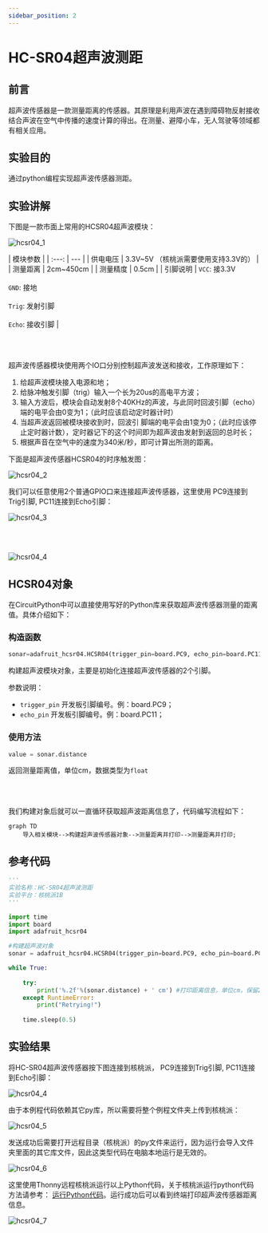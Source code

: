 ```yaml
---
sidebar_position: 2
---
```


# HC-SR04超声波测距

## 前言
超声波传感器是一款测量距离的传感器。其原理是利用声波在遇到障碍物反射接收结合声波在空气中传播的速度计算的得出。在测量、避障小车，无人驾驶等领域都有相关应用。

## 实验目的
通过python编程实现超声波传感器测距。

## 实验讲解

下图是一款市面上常用的HCSR04超声波模块：

![hcsr04_1](./img/hcsr04/hcsr04_1.png) 

|  模块参数 |
|  :---:  | ---  |
| 供电电压  | 3.3V~5V （核桃派需要使用支持3.3V的） |
| 测量距离  | 2cm~450cm |
| 测量精度  | 0.5cm | 
| 引脚说明  | `VCC`: 接3.3V <br></br> `GND`: 接地 <br></br>  `Trig`: 发射引脚  <br></br> `Echo`: 接收引脚 |

<br></br>

超声波传感器模块使用两个IO口分别控制超声波发送和接收，工作原理如下：

1. 给超声波模块接入电源和地；
2. 给脉冲触发引脚（trig）输入一个长为20us的高电平方波；
3. 输入方波后，模块会自动发射8个40KHz的声波，与此同时回波引脚（echo）端的电平会由0变为1；（此时应该启动定时器计时）
4. 当超声波返回被模块接收到时，回波引 脚端的电平会由1变为0；（此时应该停止定时器计数），定时器记下的这个时间即为超声波由发射到返回的总时长；
5. 根据声音在空气中的速度为340米/秒，即可计算出所测的距离。

下面是超声波传感器HCSR04的时序触发图：

![hcsr04_2](./img/hcsr04/hcsr04_2.png) 

我们可以任意使用2个普通GPIO口来连接超声波传感器，这里使用 PC9连接到Trig引脚, PC11连接到Echo引脚：

![hcsr04_3](./img/hcsr04/hcsr04_3.png) 

<br></br>

![hcsr04_4](./img/hcsr04/hcsr04_4.png) 

## HCSR04对象

在CircuitPython中可以直接使用写好的Python库来获取超声波传感器测量的距离值。具体介绍如下：

### 构造函数
```python
sonar=adafruit_hcsr04.HCSR04(trigger_pin=board.PC9, echo_pin=board.PC11)
```
构建超声波模块对象，主要是初始化连接超声波传感器的2个引脚。

参数说明：
- `trigger_pin` 开发板引脚编号。例：board.PC9；
- `echo_pin` 开发板引脚编号。例：board.PC11；

### 使用方法
```python
value = sonar.distance
```
返回测量距离值，单位cm，数据类型为`float`

<br></br>

我们构建对象后就可以一直循环获取超声波距离信息了，代码编写流程如下：

```mermaid
graph TD
    导入相关模块-->构建超声波传感器对象-->测量距离并打印-->测量距离并打印;
```

## 参考代码

```python
'''
实验名称：HC-SR04超声波测距
实验平台：核桃派1B
'''

import time
import board
import adafruit_hcsr04

#构建超声波对象
sonar = adafruit_hcsr04.HCSR04(trigger_pin=board.PC9, echo_pin=board.PC11)

while True:
    
    try:
        print('%.2f'%(sonar.distance) + ' cm') #打印距离信息，单位cm，保留2位小数。
    except RuntimeError:
        print("Retrying!")
        
    time.sleep(0.5)
```

## 实验结果

将HC-SR04超声波传感器按下图连接到核桃派， PC9连接到Trig引脚, PC11连接到Echo引脚：

![hcsr04_4](./img/hcsr04/hcsr04_4.png) 

由于本例程代码依赖其它py库，所以需要将整个例程文件夹上传到核桃派：

![hcsr04_5](./img/hcsr04/hcsr04_5.png) 

发送成功后需要打开远程目录（核桃派）的py文件来运行，因为运行会导入文件夹里面的其它库文件，因此这类型代码在电脑本地运行是无效的。

![hcsr04_6](./img/hcsr04/hcsr04_6.png) 

这里使用Thonny远程核桃派运行以上Python代码，关于核桃派运行python代码方法请参考： [运行Python代码](../python_run.md)。运行成功后可以看到终端打印超声波传感器距离信息。

![hcsr04_7](./img/hcsr04/hcsr04_7.png) 
